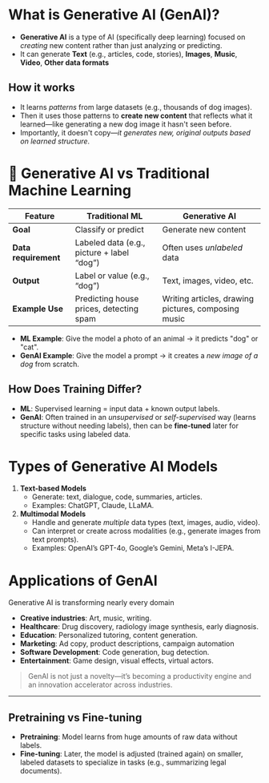 # What is Generative AI (GenAI)?

- **Generative AI** is a type of AI (specifically deep learning) focused on _creating_ new content rather than just analyzing or predicting.
- It can generate **Text** (e.g., articles, code, stories), **Images**, **Music**, **Video**, **Other data formats**        
## **How it works**
- It learns _patterns_ from large datasets (e.g., thousands of dog images).	
- Then it uses those patterns to **create new content** that reflects what it learned—like generating a new dog image it hasn't seen before.
- Importantly, it doesn't copy—_it generates new, original outputs based on learned structure_.

# 🤖 **Generative AI vs Traditional Machine Learning**

|Feature|Traditional ML|Generative AI|
|---|---|---|
|**Goal**|Classify or predict|Generate new content|
|**Data requirement**|Labeled data (e.g., picture + label “dog”)|Often uses _unlabeled_ data|
|**Output**|Label or value (e.g., “dog”)|Text, images, video, etc.|
|**Example Use**|Predicting house prices, detecting spam|Writing articles, drawing pictures, composing music|

- **ML Example**: Give the model a photo of an animal → it predicts "dog" or "cat".    
- **GenAI Example**: Give the model a prompt → it creates a _new image of a dog_ from scratch.

## **How Does Training Differ?**

- **ML**: Supervised learning = input data + known output labels.
- **GenAI**: Often trained in an _unsupervised_ or _self-supervised_ way (learns structure without needing labels), then can be **fine-tuned** later for specific tasks using labeled data.

# **Types of Generative AI Models**

1. **Text-based Models**    
    - Generate: text, dialogue, code, summaries, articles.
    - Examples: ChatGPT, Claude, LLaMA.
2. **Multimodal Models**    
    - Handle and generate _multiple_ data types (text, images, audio, video).
    - Can interpret or create across modalities (e.g., generate images from text prompts).
    - Examples: OpenAI’s GPT-4o, Google’s Gemini, Meta’s I-JEPA.
# **Applications of GenAI**

Generative AI is transforming nearly every domain
- **Creative industries**: Art, music, writing.
- **Healthcare**: Drug discovery, radiology image synthesis, early diagnosis.
- **Education**: Personalized tutoring, content generation.
- **Marketing**: Ad copy, product descriptions, campaign automation
- **Software Development**: Code generation, bug detection.
- **Entertainment**: Game design, visual effects, virtual actors.

>  GenAI is not just a novelty—it’s becoming a productivity engine and an innovation accelerator across industries.

---

## Pretraining vs Fine-tuning

- **Pretraining**: Model learns from huge amounts of raw data without labels.
- **Fine-tuning**: Later, the model is adjusted (trained again) on smaller, labeled datasets to specialize in tasks (e.g., summarizing legal documents).